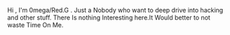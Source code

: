 Hi , I'm 0mega/Red.G . Just a Nobody who want to deep drive into hacking and other stuff.
There Is nothing Interesting here.It Would better to not waste Time On Me.


<!---
0mEgA0123/0mEgA0123 is a ✨ special ✨ repository because its `README.md` (this file) appears on your GitHub profile.
You can click the Preview link to take a look at your changes.
--->
